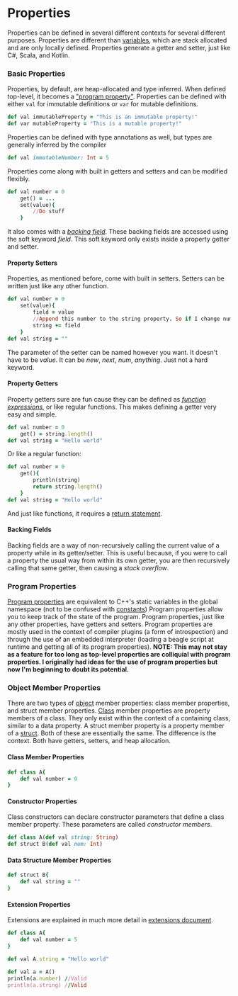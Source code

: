 # Properties
Properties can be defined in several different contexts for several different purposes. Properties are different than [variables](VARIABLES.md), which are stack allocated and are only locally defined. Properties generate a getter and setter, just like C#, Scala, and Kotlin.

### Basic Properties
Properties, by default, are heap-allocated and type inferred. When defined top-level, it becomes a ["program property"](#Program-Properties). Properties can be defined with either `val` for immutable definitions or `var` for mutable definitions.
```ruby
def val immutableProperty = "This is an immutable property!"
def var mutableProperty = "This is a mutable property!"
```
Properties can be defined with type annotations as well, but types are generally inferred by the compiler
```ruby
def val immutableNumber: Int = 5
```
Properties come along with built in getters and setters and can be modified flexibly.
```ruby
def val number = 0
    get() = ...
    set(value){
        //Do stuff
    }
```
It also comes with a *[backing field](#Backing-Fields)*. These backing fields are accessed using the soft keyword *field*. This soft keyword only exists inside a property getter and setter.

#### Property Setters
Properties, as mentioned before, come with built in setters. Setters can be written just like any other function.
```ruby
def val number = 0
    set(value){
    	field = value
        //Append this number to the string property. So if I change number in this order: [0, 1, 2, 3], the string should then become '0123'
        string += field
    }
def val string = ""
```

The parameter of the setter can be named however you want. It doesn't have to be *value*. It can be *new*, *next*, *num*, *anything*. Just not a hard keyword.

#### Property Getters
Property getters sure are fun cause they can be defined as *[function expressions](FUNCTIONS.md#FUNCTION-EXPRESSIONS)*, or like regular functions. This makes defining a getter very easy and simple.

```ruby
def val number = 0
    get() = string.length()
def val string = "Hello world"
```
Or like a regular function:
```ruby
def val number = 0
    get(){
        println(string)
        return string.length()
    }
def val string = "Hello world"
```
And just like functions, it requires a [return statement](FUNCTIONS.md#RETURN-STATEMENTS).

#### Backing Fields
Backing fields are a way of non-recursively calling the current value of a property while in its getter/setter. This is useful because, if you were to call a property the usual way from within its own getter, you are then recursively calling that same getter, then causing a *stack overflow*.

### Program Properties
[Program properties](PROGRAM_PROPERTIES.md) are equivalent to C++'s static variables in the global namespace (not to be confused with [constants](CONSTANTS.md))
Program properties allow you to keep track of the state of the program. Program properties, just like any other properties, have getters and setters. Program properties are mostly used in the context of compiler plugins (a form of introspection) and through the use of an embedded interpreter (loading a beagle script at runtime and getting all of its program properties).
**NOTE: This may not stay as a feature for too long as top-level properties are colliquial with program properties. I originally had ideas for the use of program properties but now I'm beginning to doubt its potential.**

### Object Member Properties
There are two types of [object](OBJECTS.md) member properties: class member properties, and struct member properties. [Class](CLASSES.md) member properties are property members of a class. They only exist within the context of a containing class, similar to a data property. A struct member property is a property member of a [struct](STRUCTS.md). Both of these are essentially the same. The difference is the context. Both have getters, setters, and heap allocation.

#### Class Member Properties
```ruby
def class A{
    def val number = 0
}
```

#### Constructor Properties
Class constructors can declare constructor parameters that define a class member property. These parameters are called *constructor members*.
```ruby
def class A(def val string: String)
def struct B(def val num: Int)
```

#### Data Structure Member Properties
```ruby
def struct B{
    def val string = ""
}
```

#### Extension Properties
Extensions are explained in much more detail in [extensions document](EXTENSIONS.md#Extension-Properties).
```ruby
def class A{
    def val number = 5
}

def val A.string = "Hello world"

def val a = A()
println(a.number) //Valid
println(a.string) //Valid
```